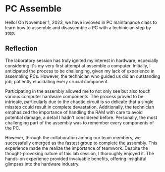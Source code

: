 # PC Assemble
Hello! On November 1, 2023, we have invloved in PC maintanance class to learn how to assemble and disassemble a PC with a techinician step by step.

## Reflection
The laboratory session has truly ignited my interest in hardware, especially considering it's my very first attempt at assemble a computer. Initially, I anticipated the process to be challenging, given my lack of experience in assembling PCs. However, the technician who guided us did an outstanding job, patiently elucidating every crucial component.

Participating in the assembly allowed me to not only see but also touch various computer hardware components. The process proved to be intricate, particularly due to the chaotic circuit is so delicate that a single misstep could result in complete devastation. Additionally, the technician emphasized the importance of handling the RAM with care to avoid potential damage, a detail I hadn't considered before. Personally, the most challenging part of the assembly was to remember every components of the PC.

However, through the collaboration among our team members, we successfully emerged as the fastest group to complete the assembly. This experience made me realize the importance of teamwork. Despite the thought-provoking nature of this lab session, I thoroughly enjoyed it. The hands-on experience provided invaluable benefits, offering insightful glimpses into the hardware industry.
